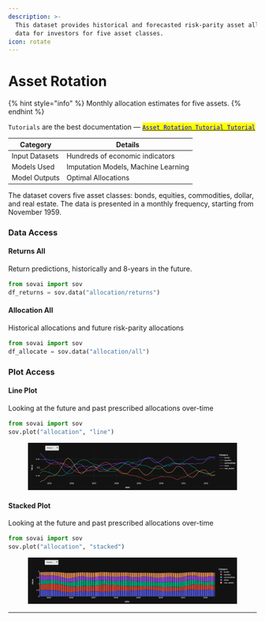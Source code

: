 ```yaml
---
description: >-
  This dataset provides historical and forecasted risk-parity asset allocation
  data for investors for five asset classes.
icon: rotate
---
```


# Asset Rotation

{% hint style="info" %}
Monthly allocation estimates for five assets.
{% endhint %}

`Tutorials` are the best documentation — [<mark style="color:blue;">`Asset Rotation Tutorial Tutorial`</mark>](https://colab.research.google.com/github/sovai-research/sovai-public/blob/main/notebooks/datasets/Asset%20Rotation%20and%20Allocation.ipynb)

<table data-column-title-hidden data-view="cards"><thead><tr><th>Category</th><th>Details</th></tr></thead><tbody><tr><td>Input Datasets</td><td>Hundreds of economic indicators</td></tr><tr><td>Models Used</td><td>Imputation Models, Machine Learning</td></tr><tr><td>Model Outputs</td><td>Optimal Allocations</td></tr></tbody></table>

The dataset covers five asset classes: bonds, equities, commodities, dollar, and real estate. The data is presented in a monthly frequency, starting from November 1959.&#x20;

### Data Access

#### Returns All

Return predictions, historically and 8-years in the future.

```python
from sovai import sov 
df_returns = sov.data("allocation/returns")
```

#### Allocation All

Historical allocations and future risk-parity allocations

```python
from sovai import sov 
df_allocate = sov.data("allocation/all")
```

### Plot Access

#### Line Plot

Looking at the future and past prescribed allocations over-time

```python
from sovai import sov 
sov.plot("allocation", "line")
```

<figure><img src="../../.gitbook/assets/image (114).png" alt=""><figcaption></figcaption></figure>

#### Stacked Plot

Looking at the future and past prescribed allocations over-time

```python
from sovai import sov 
sov.plot("allocation", "stacked")
```

<figure><img src="../../.gitbook/assets/image (115).png" alt=""><figcaption></figcaption></figure>

***

